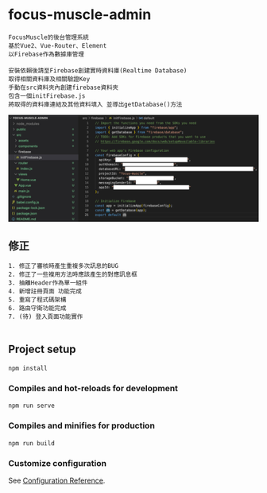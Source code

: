 # focus-muscle-admin
```
FocusMuscle的後台管理系統
基於Vue2、Vue-Router、Element
以Firebase作為數據庫管理

安裝依賴後請至Firebase創建實時資料庫(Realtime Database)
取得相關資料庫及相關驗證Key
手動在src資料夾內創建firebase資料夾
包含一個initFirebase.js
將取得的資料庫連結及其他資料填入 並導出getDatabase()方法
```
![image](https://github.com/oz841119/focus-muscle-admin/blob/main/ReadmeImage/key.jpg)

## 修正
```
1. 修正了審核時產生重複多次訊息的BUG
2. 修正了一些複用方法時應該產生的對應訊息框
3. 抽離Header作為單一組件
4. 新增註冊頁面 功能完成
5. 重寫了程式碼架構
6. 路由守衛功能完成
7. (待) 登入頁面功能實作


```
## Project setup
```
npm install
```

### Compiles and hot-reloads for development
```
npm run serve
```

### Compiles and minifies for production
```
npm run build
```

### Customize configuration
See [Configuration Reference](https://cli.vuejs.org/config/).
